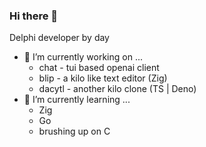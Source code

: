 ### Hi there 👋

Delphi developer by day
- 🔭 I’m currently working on ...
  - chat - tui based openai client 
  - blip - a kilo like text editor (Zig)
  - dacytl - another kilo clone (TS | Deno)
- 🌱 I’m currently learning ...
  - Zig
  - Go
  - brushing up on C

<!--
**kjloveless/kjloveless** is a ✨ _special_ ✨ repository because its `README.md` (this file) appears on your GitHub profile.

Here are some ideas to get you started:

- 🔭 I’m currently working on ...
- 🌱 I’m currently learning ...
- 👯 I’m looking to collaborate on ...
- 🤔 I’m looking for help with ...
- 💬 Ask me about ...
- 📫 How to reach me: ...
- 😄 Pronouns: ...
- ⚡ Fun fact: ...
-->
